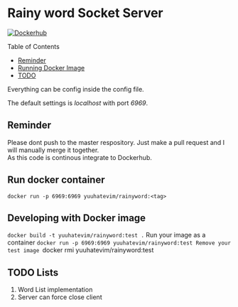 # Rainy word Socket Server
[![Dockerhub](https://img.shields.io/docker/automated/yuuhatevim/rainyword)](https://hub.docker.com/r/yuuhatevim/rainyword)

Table of Contents
- [Reminder](#reminder)
- [Running Docker Image](#run-docker-container)
- [TODO](#todo-lists)

Everything can be config inside the config file.

The default settings is *localhost* with port *6969*.

## Reminder
Please dont push to the master respository. Just make a pull request and I will manually merge it together.<br>
As this code is continous integrate to Dockerhub.

## Run docker container
`docker run -p 6969:6969 yuuhatevim/rainyword:<tag>`

## Developing with Docker image
`docker build -t yuuhatevim/rainyword:test .`
Run your image as a container
`docker run -p 6969:6969 yuuhatevim/rainyword:test
Remove your test image
`docker rmi yuuhatevim/rainyword:test

## TODO Lists
1. Word List implementation
2. Server can force close client